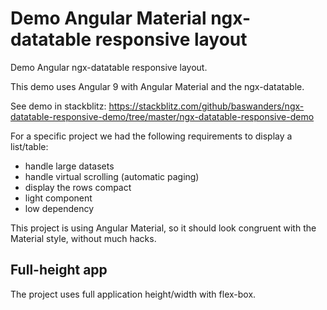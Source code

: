 # Demo Angular Material ngx-datatable responsive layout
Demo Angular ngx-datatable responsive layout.

This demo uses Angular 9 with Angular Material and the ngx-datatable.

See demo in stackblitz: https://stackblitz.com/github/baswanders/ngx-datatable-responsive-demo/tree/master/ngx-datatable-responsive-demo

For a specific project we had the following requirements to display a list/table:
- handle large datasets
- handle virtual scrolling (automatic paging)
- display the rows compact
- light component
- low dependency

This project is using Angular Material, so it should look congruent with the Material style, without much hacks.

## Full-height app
The project uses full application height/width with flex-box.





